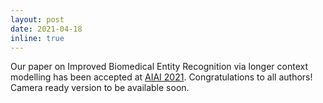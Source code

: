 ```yaml
---
layout: post
date: 2021-04-18 
inline: true
---
```


Our paper on Improved Biomedical Entity Recognition via longer context modelling has been accepted at <a href="http://www.aiai2021.eu/">AIAI 2021</a>. Congratulations to all authors! Camera ready version to be available soon.